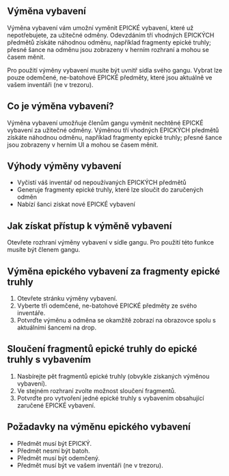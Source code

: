 ## Výměna vybavení

Výměna vybavení vám umožní vyměnit EPICKÉ vybavení, které už nepotřebujete, za užitečné odměny. Odevzdáním tří vhodných EPICKÝCH předmětů získáte náhodnou odměnu, například fragmenty epické truhly; přesné šance na odměnu jsou zobrazeny v herním rozhraní a mohou se časem měnit.

Pro použití výměny vybavení musíte být uvnitř sídla svého gangu. Vybrat lze pouze odemčené, ne-batohové EPICKÉ předměty, které jsou aktuálně ve vašem inventáři (ne v trezoru).

## Co je výměna vybavení?

Výměna vybavení umožňuje členům gangu vyměnit nechtěné EPICKÉ vybavení za užitečné odměny. Výměnou tří vhodných EPICKÝCH předmětů získáte náhodnou odměnu, například fragmenty epické truhly; přesné šance jsou zobrazeny v herním UI a mohou se časem měnit.

## Výhody výměny vybavení

- Vyčistí váš inventář od nepoužívaných EPICKÝCH předmětů
- Generuje fragmenty epické truhly, které lze sloučit do zaručených odměn
- Nabízí šanci získat nové EPICKÉ vybavení

## Jak získat přístup k výměně vybavení

Otevřete rozhraní výměny vybavení v sídle gangu. Pro použití této funkce musíte být členem gangu.

## Výměna epického vybavení za fragmenty epické truhly

1. Otevřete stránku výměny vybavení.
2. Vyberte tři odemčené, ne-batohové EPICKÉ předměty ze svého inventáře.
3. Potvrďte výměnu a odměna se okamžitě zobrazí na obrazovce spolu s aktuálními šancemi na drop.

## Sloučení fragmentů epické truhly do epické truhly s vybavením

1. Nasbírejte pět fragmentů epické truhly (obvykle získaných výměnou vybavení).
2. Ve stejném rozhraní zvolte možnost sloučení fragmentů.
3. Potvrďte pro vytvoření jedné epické truhly s vybavením obsahující zaručené EPICKÉ vybavení.

## Požadavky na výměnu epického vybavení

- Předmět musí být EPICKÝ.
- Předmět nesmí být batoh.
- Předmět musí být odemčený.
- Předmět musí být ve vašem inventáři (ne v trezoru).
